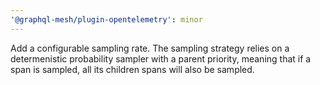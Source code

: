 ```yaml
---
'@graphql-mesh/plugin-opentelemetry': minor
---
```


Add a configurable sampling rate. The sampling strategy relies on a determenistic probability sampler with a parent priority, meaning that if a span is sampled, all its children spans will also be sampled.
